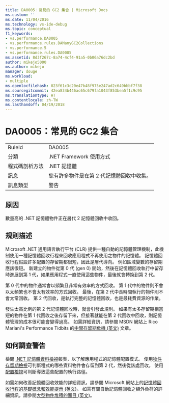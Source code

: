 ```yaml
---
title: DA0005：常見的 GC2 集合 | Microsoft Docs
ms.custom: ''
ms.date: 11/04/2016
ms.technology: vs-ide-debug
ms.topic: conceptual
f1_keywords:
- vs.performance.DA0005
- vs.performance.rules.DAManyGC2Collections
- vs.performance.5
- vs.performance.rules.DA0005
ms.assetid: 8d3f267c-8a74-4cf4-91a5-0b06a76dc2bd
author: mikejo5000
ms.author: mikejo
manager: douge
ms.workload:
- multiple
ms.openlocfilehash: 023f61c3c20e47b48f975e247ad2c649bbbf7f38
ms.sourcegitcommit: 42ea834b446ac65c679fa1043f853bea5f1c9c95
ms.translationtype: HT
ms.contentlocale: zh-TW
ms.lasthandoff: 04/19/2018
---
```

# <a name="da0005-frequent-gc2-collections"></a>DA0005：常見的 GC2 集合
|||  
|-|-|  
|RuleId|DA0005|  
|分類|.NET Framework 使用方式|  
|程式碼剖析方法|.NET 記憶體|  
|訊息|您有許多物件是在第 2 代記憶體回收中收集。|  
|訊息類型|警告|  
  
## <a name="cause"></a>原因  
 數量高的 .NET 記憶體物件正在層代 2 記憶體回收中收回。  
  
## <a name="rule-description"></a>規則描述  
 Microsoft .NET 通用語言執行平台 (CLR) 提供一種自動的記憶體管理機制，此機制使用一種記憶體回收行程來回收應用程式不再使用之物件的記憶體。 記憶體回收行程假設許多配置的存留期都很短，因此是層代導向。 例如區域變數的存留期應該很短。 新建立的物件從第 0 代 (gen 0) 開始，然後在記憶體回收執行中留存時進展到第 1 代，如果應用程式一直使用這些物件，最後就會轉換到第 2 代。  
  
 第 0 代中的物件通常會以頻繁且非常有效率的方式回收。 第 1 代中的物件則不會以太頻繁也不會太有效率的方式回收。 最後，在第 2 代中長時間執行的物件則不會太常回收。 第 2 代回收，是執行完整的記憶體回收，也是最耗費資源的作業。  
  
 發生太高比例的第 2 代記憶體回收時，就會引發此規則。 如果有太多存留期相當短的物件在第 1 代回收之後存留下來，但接著就能在第 2 代回收中回收，則記憶體管理的成本很可能會變得過高。 如需詳細資訊，請參閱 MSDN 網站上 Rico Mariani's Performance Tidbits 的[中間存留期危機 (英文)](http://go.microsoft.com/fwlink/?LinkId=177835) 文章。  
  
## <a name="how-to-investigate-a-warning"></a>如何調查警告  
 檢閱 [.NET 記憶體資料檢視](../profiling/dotnet-memory-data-views.md)報表，以了解應用程式的記憶體配置模式。 使用[物件存留期檢視](../profiling/object-lifetime-view.md)可判斷程式的哪些資料物件會存留到第 2 代，然後從該處回收。 使用[配置檢視](../profiling/dotnet-memory-allocations-view.md)可判斷導致這些配置的執行路徑。  
  
 如需如何改善記憶體回收效能的詳細資訊，請參閱 Microsoft 網站上的[記憶體回收行程的基礎概念和效能提示 (英文)](http://go.microsoft.com/fwlink/?LinkId=148226)。 如需有關自動記憶體回收之額外負荷的詳細資訊，請參閱[大型物件堆積的面目 (英文)](http://go.microsoft.com/fwlink/?LinkId=177836)。